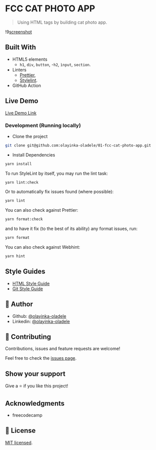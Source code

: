 # FCC CAT PHOTO APP

>  Using HTML tags by building cat photo app. 

!9[screenshot](./app_screenshot.png)


## Built With

- HTML5 elements
  - `h1`, `div`, `button`,
  -`h2`, `ìnput`, `section`.
- Linters
  - [Prettier](https://prettier.io/),
  - [Stylelint](https://stylelint.io/).
- GitHub Action

## Live Demo

[Live Demo Link](https://catphotoapp-oladele.netlify.app/)

### Development (Running locally)

- Clone the project

```bash
git clone git@github.com:olayinka-oladele/01-fcc-cat-photo-app.git

```

- Install Dependencies

```bash
yarn install
```

To run StyleLint by itself, you may run the lint task:

```bash
yarn lint:check
```

Or to automatically fix issues found (where possible):

```bash
yarn lint
```

You can also check against Prettier:

```bash
yarn format:check
```

and to have it fix (to the best of its ability) any format issues, run:

```bash
yarn format
```

You can also check against Webhint:

```bash
yarn hint
```

## Style Guides

- [HTML Style Guide](http://udacity.github.io/frontend-nanodegree-styleguide/index.html)
- [Git Style Guide](https://udacity.github.io/git-styleguide/)

## 👤 Author

- Github: [@olayinka-oladele](https://github.com/olayinka-oladele)
- Linkedin: [@olayinka-oladele](https://www.linkedin.com/in/olayinka-oladele/)

## 🤝 Contributing

Contributions, issues and feature requests are welcome!

Feel free to check the [issues page](../../issues).

## Show your support

Give a ⭐️ if you like this project!

## Acknowledgments

- freecodecamp

## 📝 License

[MIT licensed](./LICENSE).
